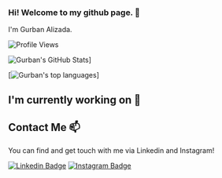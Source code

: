 ### Hi! Welcome to my github page. 👋
I'm Gurban Alizada.

![Profile Views](https://komarev.com/ghpvc/?username=GurbanAlizada)



![Gurban's GitHub Stats](https://github-readme-stats.vercel.app/api?username=GurbanAlizada&theme=blue-green)]


[![Gurban's top languages](https://github-readme-stats.vercel.app/api/top-langs/?username=GurbanAlizada&theme=blue-green)]


<!--
**GurbanAlizada/GurbanAlizada** is a ✨ _special_ ✨ repository because its `README.md` (this file) appears on your GitHub profile.



Here are some ideas to get you started:

- 🔭 I’m currently working on ...
- 🌱 I’m currently learning ...
- 👯 I’m looking to collaborate on ...
- 🤔 I’m looking for help with ...
- 💬 Ask me about ...
- 📫 How to reach me: ...
- 😄 Pronouns: ...
- ⚡ Fun fact: ...
-->

## I'm currently working on 🔭


## Contact Me 📫

You can find and get touch with me via Linkedin and Instagram!

[![Linkedin Badge](https://img.shields.io/badge/gurbanalizada-follow%20on%20linkedin-blue?style=for-the-badge&logo=linkedin)](https://linkedin.com/in/gurban-alizada-232664213)
[![Instagram Badge](https://img.shields.io/badge/gurbanalizada10-follow%20on%20instagram-blue?style=for-the-badge&logo=instagram)](https://instagram.com/gurbanalizada10/)
